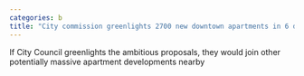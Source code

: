 ```yaml
---
categories: b
title: "City commission greenlights 2700 new downtown apartments in 6 different proposed towers"
---
```

If City Council greenlights the ambitious proposals, they would join other potentially massive apartment developments nearby